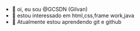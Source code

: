 - 👋 oi, eu sou @GCSDN (Gilvan)
- 👀 estou interessado em html,css,frame work,java
- 🌱 Atualmente estou aprendendo git e github
  

<!---
GCSDN/GCSDN is a ✨ special ✨ repository because its `README.md` (this file) appears on your GitHub profile.
You can click the Preview link to take a look at your changes.
--->
